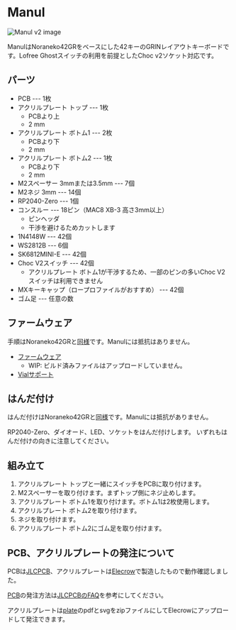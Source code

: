 # Manul

![Manul v2 image](https://github.com/user-attachments/assets/2e5e5e20-1b11-458e-8fc0-289e18aa9af1)

ManulはNoraneko42GRをベースにした42キーのGRINレイアウトキーボードです。Lofree Ghostスイッチの利用を前提としたChoc v2ソケット対応です。

## パーツ

* PCB --- 1枚
* アクリルプレート トップ --- 1枚
  * PCBより上
  * 2 mm
* アクリルプレート ボトム1 --- 2枚
  * PCBより下
  * 2 mm
* アクリルプレート ボトム2 --- 1枚
  * PCBより下
  * 2 mm
* M2スペーサー 3mmまたは3.5mm --- 7個
* M2ネジ 3mm --- 14個
* RP2040-Zero --- 1個
* コンスルー --- 18ピン（MAC8 XB-3 高さ3mm以上）
  * ピンヘッダ
  * 干渉を避けるためカットします
* 1N4148W --- 42個
* WS2812B --- 6個
* SK6812MINI-E --- 42個
* Choc V2スイッチ --- 42個
  * アクリルプレート ボトム1が干渉するため、一部のピンの多いChoc V2スイッチは利用できません
* MXキーキャップ（ロープロファイルがおすすめ） --- 42個
* ゴム足 --- 任意の数

## ファームウェア

手順はNoraneko42GRと[同様](./README.original.md)です。Manulには抵抗はありません。

* [ファームウェア](./firmware/manul/)
  * WIP: ビルド済みファイルはアップロードしていません。
* [Vialサポート](https://get.vial.today/)

## はんだ付け

はんだ付けはNoraneko42GRと[同様](./README.original.md)です。Manulには抵抗がありません。

RP2040-Zero、ダイオード、LED、ソケットをはんだ付けします。
いずれもはんだ付けの向きに注意してください。

## 組み立て

1. アクリルプレート トップと一緒にスイッチをPCBに取り付けます。
2. M2スペーサーを取り付けます。まずトップ側にネジ止めします。
3. アクリルプレート ボトム1を取り付けます。ボトム1は2枚使用します。
4. アクリルプレート ボトム2を取り付けます。
5. ネジを取り付けます。
6. アクリルプレート ボトム2にゴム足を取り付けます。

## PCB、アクリルプレートの発注について

PCBは[JLCPCB](https://jlcpcb.com/jp)、アクリルプレートは[Elecrow](https://www.elecrow.com/)で製造したもので動作確認しました。

[PCB](./pcb/)の発注方法は[JLCPCBのFAQ](https://jlcpcb.com/help/article/how-to-generate-gerber-and-drill-files-in-kicad-7)を参考にしてください。

アクリルプレートは[plate](./plate/)のpdfとsvgをzipファイルにしてElecrowにアップロードして発注できます。
